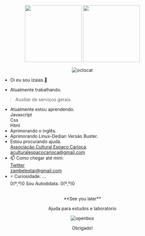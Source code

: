 <div align="center">
  
  <img height="180em" src="https://github-readme-stats.vercel.app/api?username=shadowruge&show_icons=true&theme=dracula&include_all_commits=true&count_private=true"/>
  <img height="180em" src="https://github-readme-stats.vercel.app/api/top-langs/?username=shadowruge&layout=compact&langs_count=7&theme=dracula"/>
</div>
 
<div align="center">

 ![octocat](https://user-images.githubusercontent.com/20734038/116011030-1b655e80-a5f9-11eb-8fe3-8fbdc9fe66b0.png)

 </div>
 
- Oi eu sou izaias.👋

- Atualmente trabalhando.<br/>
 > Auxiliar de serviços gerais.<br/>
 
- Atualmente estou aprendendo.<br/>
Javascript<br>
Css<br>
Html<br>
- Aprimorando o inglês.<br/>
- Aprimorando Linux-Dedian Versão Buster.<br/>
- Estou procurando ajuda.<br/>
 [Associação Cultural Espaço Carioca](https://associacaoculturalespacocarioca.000webhostapp.com/index.html).<br/>
 aculturalespacocarioca@gmail.com<br>
- 📫 Como chegar até mim:<br/>
 [Twitter](https://twitter.com/linuxblack)<br/>
zambelestar@gmail.com
- ⚡ Curiosidade: ...<br/>
  0(º,º)0 Sou Autodidata. 0(º,º)0<br /><br />
<div  align="center">
**See you later**

 Ajuda para estudos e laboratorio

 ![openbox](https://user-images.githubusercontent.com/20734038/143509108-dff83ac0-aa78-4219-98a5-b76a91b1cd98.png)

Obrigado!
 </div>
